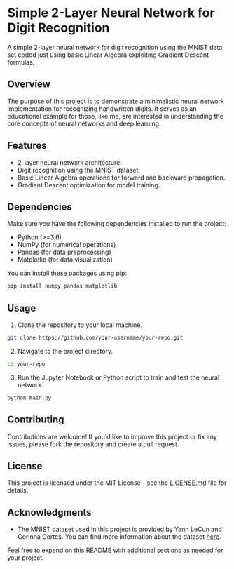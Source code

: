 # Simple 2-Layer Neural Network for Digit Recognition

A simple 2-layer neural network for digit recognition using the MNIST data set coded just using basic Linear Algebra exploiting Gradient Descent formulas.

## Overview

The purpose of this project is to demonstrate a minimalistic neural network implementation for recognizing handwritten digits. It serves as an educational example for those, like me, are interested in understanding the core concepts of neural networks and deep learning.

## Features

- 2-layer neural network architecture.
- Digit recognition using the MNIST dataset.
- Basic Linear Algebra operations for forward and backward propagation.
- Gradient Descent optimization for model training.

## Dependencies

Make sure you have the following dependencies installed to run the project:

- Python (>=3.6)
- NumPy (for numerical operations)
- Pandas (for data preprocessing)
- Matplotlib (for data visualization)

You can install these packages using pip:

```bash
pip install numpy pandas matplotlib
```

## Usage

1. Clone the repository to your local machine.

```bash
git clone https://github.com/your-username/your-repo.git
```

2. Navigate to the project directory.

```bash
cd your-repo
```

3. Run the Jupyter Notebook or Python script to train and test the neural network.

```bash
python main.py
```

## Contributing

Contributions are welcome! If you'd like to improve this project or fix any issues, please fork the repository and create a pull request.

## License

This project is licensed under the MIT License - see the [LICENSE.md](LICENSE.md) file for details.

## Acknowledgments

- The MNIST dataset used in this project is provided by Yann LeCun and Corinna Cortes. You can find more information about the dataset [here](http://yann.lecun.com/exdb/mnist/).

Feel free to expand on this README with additional sections as needed for your project.
